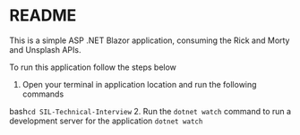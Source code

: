 # README
This is a simple ASP .NET Blazor application, consuming the Rick and Morty and Unsplash APIs.

To run this application follow the steps below
1. Open your terminal in application location and run the following commands

bash`
cd SIL-Technical-Interview
`
2. Run the `dotnet watch` command to run a development server for the application
`
dotnet watch
`
